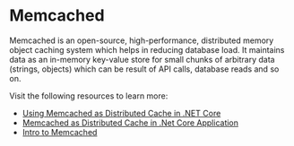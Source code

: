 # Memcached

Memcached is an open-source, high-performance, distributed memory object caching system which helps in reducing database load. It maintains data as an in-memory key-value store for small chunks of arbitrary data (strings, objects) which can be result of API calls, database reads and so on.

Visit the following resources to learn more:

- [Using Memcached as Distributed Cache in .NET Core](https://dotnetcorecentral.com/blog/using-memcached-as-distributed-cache-in-net-core/)
- [Memcached as Distributed Cache in .Net Core Application](https://www.youtube.com/watch?v=yQ8Kwx9M_Hg)
- [Intro to Memcached](https://memcached.org/)
